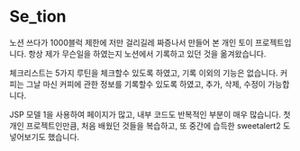 # Se_tion

노션 쓰다가 1000블럭 제한에 저만 걸리길레 짜증나서 만들어 본 개인 토이 프로젝트입니다. 항상 제가 무슨일을 하였는지 노션에서 기록하고 있던 것을 옮겨왔습니다.

체크리스트는 5가지 루틴을 체크할수 있도록 하였고, 기록 이외의 기능은 없습니다. 커피는 그날 마신 커피에 관한 정보를 기록할수 있도록 하였고, 추가, 삭제, 수정이 가능합니다.

JSP 모델 1을 사용하여 페이지가 많고, 내부 코드도 반복적인 부분이 매우 많습니다. 첫 개인 프로젝트인만큼, 처음 배웠던 것들을 복습하고, 또 중간에 습득한 sweetalert2 도 넣어보기도 했습니다.
